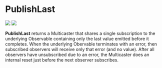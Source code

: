 # PublishLast

[![](../../../assets/godev.svg?raw=true)](https://pkg.go.dev/github.com/reactivego/rx/test/PublishLast#section-documentation)
[![](../../../assets/rx.svg?raw=true)](http://reactivex.io/documentation/operators/publish.html)

**PublishLast** returns a Multicaster that shares a single subscription to the
underlying Observable containing only the last value emitted before it
completes. When the underlying Obervable terminates with an error, then
subscribed observers will receive only that error (and no value). After all
observers have unsubscribed due to an error, the Multicaster does an internal
reset just before the next observer subscribes.
